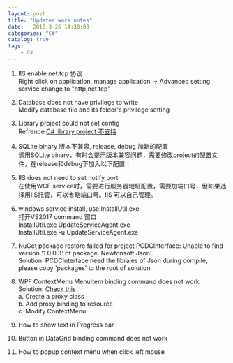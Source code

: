 ```yaml
---     
layout: post     
title: "Updater work notes"     
date:   2018-3-26 14:30:00      
categories: "C#"     
catalog: true     
tags:      
    - C#     
---     
```

     
    
1. IIS enable net.tcp 协议   
Right click on application, manage application -> Advanced setting   
service change to "http,net.tcp"   
   
2. Database does not have privilege to write   
Modify database file and its folder's privilege setting   
   
3. Library project could not set config   
Refrence [C# library project 不支持](http://kerwenzhang.github.io/c%23/2018/03/15/C-library-config/)   
   
4. SQLite binary 版本不兼容, release, debug 加新的配置   
调用SQLite binary，有时会提示版本兼容问题，需要修改project的配置文件，在release和debug下加入以下配置：   
   
5. IIS does not need to set notify port   
在使用WCF service时，需要进行服务器地址配置，需要加端口号，但如果选择用IIS托管，可以省略端口号。IIS 可以自己管理。   
   
6. windows service install, use InstallUtil.exe   
打开VS2017 command 窗口   
InstallUtil.exe UpdateServiceAgent.exe   
InstallUtil.exe -u UpdateServiceAgent.exe   
   
7. NuGet package restore failed for project PCDCInterface: Unable to find version '1.0.0.3' of package 'Newtonsoft.Json'.   
Solution: PCDCInterface need the libraies of Json during compile, please copy 'packages' to the root of solution   
   
8. WPF ContextMenu MenuItem binding command does not work   
Solution: [Check this](https://stackoverflow.com/questions/3583507/wpf-binding-a-contextmenu-to-an-mvvm-command)   
    a. Create a proxy class   
    b. Add proxy binding to resource    
    c. Modify ContextMenu  
    
9. How to show text in Progress bar  
    
    <!--
    <Grid>
        <ProgressBar Value="{Binding Path=Percent, Mode=OneWay}" Minimum="0" Maximum="100" />
        <TextBlock Text="{Binding Path=Percent , StringFormat={}{0}%}" HorizontalAlignment="Center" ></TextBlock>
    </Grid>
    -->
    
10. Button in DataGrid binding command does not work  

    <!--
    <Button Margin="5,0,0,0" DockPanel.Dock="Right" VerticalContentAlignment="Center" Style="{StaticResource BasicButtonStyle}" Command="{Binding RelativeSource={RelativeSource Mode=FindAncestor, AncestorType={x:Type DataGrid}}, Path=DataContext.StopButtonClickCommand}" >
        <Image Height="12" Source="/UpdateServiceClient;component/Resources/Images/stop.png" />
    </Button>
    -->
    
11. How to popup context menu when click left mouse  

    <!--
    <Page.Resources>
        <model:BindingProxy x:Key="Proxy" Data="{Binding}" />
        <Style TargetType="{x:Type Button}" x:Key="BasicButtonStyle">
            <Style.Triggers>
                <EventTrigger RoutedEvent="Click">
                    <EventTrigger.Actions>
                        <BeginStoryboard>
                            <Storyboard>
                                <BooleanAnimationUsingKeyFrames Storyboard.TargetProperty="ContextMenu.IsOpen">
                                    <DiscreteBooleanKeyFrame KeyTime="0:0:0" Value="True"/>
                                </BooleanAnimationUsingKeyFrames>
                            </Storyboard>
                        </BeginStoryboard>
                    </EventTrigger.Actions>
                </EventTrigger>
            </Style.Triggers>
            <Setter Property="FocusVisualStyle" Value="{x:Null}"></Setter>
            <Setter Property="HorizontalContentAlignment" Value="Center"></Setter>
            <Setter Property="VerticalContentAlignment" Value="Center"></Setter>
            <Setter Property="Background" Value="{x:Null}"/>
            <Setter Property="BorderBrush" Value="{x:Null}"/>
            <Setter Property="Template">
                <Setter.Value>
                    <ControlTemplate TargetType="{x:Type ButtonBase}">
                        <Border Name="Chrome"
                                        Background="{TemplateBinding Background}"
                                        BorderBrush="{TemplateBinding BorderBrush}"
                                        BorderThickness="{TemplateBinding BorderThickness}"
                                        SnapsToDevicePixels="true">
                            <ContentPresenter Name="Presenter" Margin="{TemplateBinding Padding}"
                                          VerticalAlignment="{TemplateBinding VerticalContentAlignment}"
                                          HorizontalAlignment="{TemplateBinding HorizontalContentAlignment}"
                                          RecognizesAccessKey="True"
                                          SnapsToDevicePixels="{TemplateBinding SnapsToDevicePixels}"/>
                        </Border>
                    </ControlTemplate>
                </Setter.Value>
            </Setter>
        </Style>
        <Style x:Key="ProductButtonStyle" TargetType="{x:Type Button}" BasedOn="{StaticResource BasicButtonStyle}">
            <Setter Property="ContextMenu">
                <Setter.Value>
                    <ContextMenu DataContext="{Binding PlacementTarget.Tag, RelativeSource={RelativeSource Self}}">
                        <MenuItem Header="Ignore" Command="{Binding Source={StaticResource Proxy}, Path=Data.ProductIgnoreButtonCommand}" >

                        </MenuItem>
                    </ContextMenu>
                </Setter.Value>
            </Setter>

        </Style>
        <Style x:Key="PatchButtonStyle" TargetType="{x:Type Button}" BasedOn="{StaticResource BasicButtonStyle}">
            <Setter Property="ContextMenu">
                <Setter.Value>
                    <ContextMenu>
                        <MenuItem Header="Ignore" Command="{Binding Source={StaticResource Proxy}, Path=Data.PatchIgnoreButtonCommand}" />
                        <MenuItem Header="Download" Command="{Binding Source={StaticResource Proxy}, Path=Data.PatchDownloadButtonCommand}"/>
                    </ContextMenu>
                </Setter.Value>
            </Setter>
        </Style>
    </Page.Resources>
    
    <Button Margin="5,0,0,0" DockPanel.Dock="Right" VerticalContentAlignment="Center" Style="{StaticResource ProductButtonStyle}" Visibility="{Binding LatestVersionVisibility, Converter={StaticResource BoolToVisibility}}" >
        <Image Height="12" Source="/UpdateServiceClient;component/Resources/Images/read_more.png" />
    </Button>
    -->